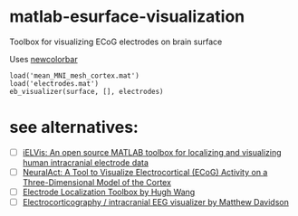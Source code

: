 # matlab-esurface-visualization
Toolbox for visualizing ECoG electrodes on brain surface

Uses [newcolorbar](https://nl.mathworks.com/matlabcentral/fileexchange/52505-newcolorbar--multiple-colormaps-in-the-same-axes?focused=3893317&tab=function&requestedDomain=true )

```
load('mean_MNI_mesh_cortex.mat')
load('electrodes.mat')
eb_visualizer(surface, [], electrodes)
```

# see alternatives:
- [ ] [iELVis: An open source MATLAB toolbox for localizing and visualizing human intracranial electrode data](https://www.sciencedirect.com/science/article/pii/S0165027017300365?via%3Dihub)
- [ ] [NeuralAct: A Tool to Visualize Electrocortical (ECoG) Activity on a Three-Dimensional Model of the Cortex](https://www.ncbi.nlm.nih.gov/pmc/articles/PMC5580037/)
- [ ] [Electrode Localization Toolbox by Hugh Wang](https://github.com/HughWXY/ntools_elec)
- [ ] [Electrocorticography / intracranial EEG visualizer by Matthew Davidson](https://www.mathworks.com/matlabcentral/fileexchange/35496-electrocorticography-intracranial-eeg-visualizer)
